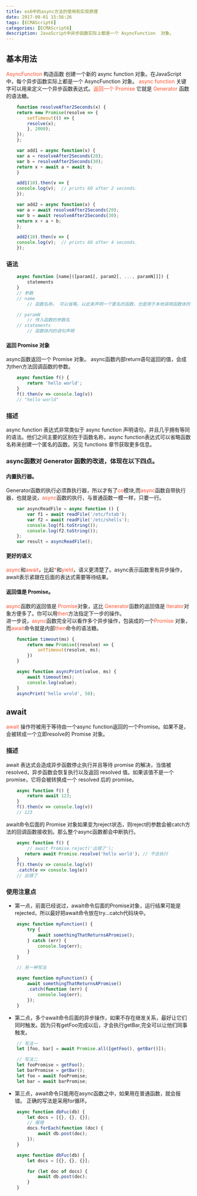 ```yaml
---
title: es6中的async方法的使用和实现原理
date: 2017-08-01 15:56:26
tags: [ECMAScript6]
categories: [ECMAScript6]
description: JavaScript中异步函数实际上都是一个 AsyncFunction  对象。
---
```

## 基本用法
<font color="#ff502c">AsyncFunction</font> 构造函数 创建一个新的  async function 对象。在JavaScript中，每个异步函数实际上都是一个 AsyncFunction  对象。
<font color="#ff502c">async function</font> 关键字可以用来定义一个异步函数表达式。<font color="#ff502c">返回一个 Promise</font>
它就是 <font color="#ff502c">Generator</font> 函数的语法糖。
```javascript
    function resolveAfter2Seconds(x) {
    return new Promise(resolve => {
        setTimeout(() => {
        resolve(x);
        }, 2000);
    });
    };

    var add1 = async function(x) {
    var a = resolveAfter2Seconds(20);
    var b = resolveAfter2Seconds(30);
    return x + await a + await b;
    }

    add1(10).then(v => {
    console.log(v);  // prints 60 after 2 seconds.
    });

    var add2 = async function(x) {
    var a = await resolveAfter2Seconds(20);
    var b = await resolveAfter2Seconds(30);
    return x + a + b;
    };

    add2(10).then(v => {
    console.log(v);  // prints 60 after 4 seconds.
    });
```
### 语法
```javascript
    async function [name]([param1[, param2[, ..., paramN]]]) {
        statements
    }
    // 参数
    // name
        // 函数名称。 可以省略，以此来声明一个匿名的函数。也是用于本地调用函数体的一个名称

    // paramN
        // 传入函数的参数名
    // statements
        // 函数体内的语句声明
```
#### 返回 Promise 对象
async函数返回一个 Promise 对象。
async函数内部return语句返回的值，会成为then方法回调函数的参数。
```javascript
    async function f() {
        return 'hello world';
    }
    f().then(v => console.log(v))
    // "hello world"
```
### 描述
async function 表达式非常类似于 async function 声明语句，并且几乎拥有等同的语法。他们之间主要的区别在于函数名称，async function表达式可以省略函数名称来创建一个匿名的函数。另见 functions 章节获取更多信息。

### async函数对 Generator 函数的改进，体现在以下四点。
#### 内置执行器。
Generator函数的执行必须靠执行器，所以才有了<font color="#ff502c">co</font>模块,而<font color="#ff502c">async</font>函数自带执行器，也就是说，<font color="#ff502c">async</font>函数的执行，与普通函数一模一样，只要一行。
```javascript
    var asyncReadFile = async function () {
        var f1 = await readFile('/etc/fstab');
        var f2 = await readFile('/etc/shells');
        console.log(f1.toString());
        console.log(f2.toString());
    };
    var result = asyncReadFile();
```
#### 更好的语义
<font color="#ff502c">async</font>和<font color="#ff502c">await</font>，比起<font color="#ff502c">*</font>和<font color="#ff502c">yield</font>，语义更清楚了。async表示函数里有异步操作，await表示紧跟在后面的表达式需要等待结果。
#### 返回值是 Promise。
<font color="#ff502c">async</font>函数的返回值是 <font color="#ff502c">Promise</font>对象，这比 <font color="#ff502c">Generator</font>函数的返回值是 <font color="#ff502c">Iterator</font>对象方便多了。你可以用<font color="#ff502c">then</font>方法指定下一步的操作。  
进一步说，<font color="#ff502c">async</font>函数完全可以看作多个异步操作，包装成的一个<font color="#ff502c">Promise</font> 对象，而<font color="#ff502c">await</font>命令就是内部<font color="#ff502c">then</font>命令的语法糖。
```javascript
    function timeout(ms) {
        return new Promise((resolve) => {
            setTimeout(resolve, ms);
        })
    }

    async function asyncPrint(value, ms) {
        await timeout(ms);
        console.log(value);
    }
    asyncPrint('hello wrold', 50);
```
## await
<font color="#ff502c">await</font>  操作符被用于等待由一个async function返回的一个Promise。如果不是，会被转成一个立即resolve的 Promise 对象。
### 描述
await 表达式会造成异步函数停止执行并且等待 promise 的解决，当值被 resolved，异步函数会恢复执行以及返回 resolved 值。如果该值不是一个 promise，它将会被转换成一个 resolved 后的 promise。
```javascript
    async function f() {
        return await 123;
    }
    f().then(v => console.log(v))
    // 123
```
await命令后面的 Promise 对象如果变为reject状态，则reject的参数会被catch方法的回调函数接收到。那么整个async函数都会中断执行。
```javascript
    async function f() {
        // await Promise.reject('出错了');
       return await Promise.resolve('hello world'); // 不会执行
    }
    f().then(v => console.log(v))
    .catch(e => console.log(e))
    // 出错了
```
### 使用注意点
- 第一点，前面已经说过，await命令后面的Promise对象，运行结果可能是rejected，所以最好把await命令放在try...catch代码块中。
```javascript
    async function myFunction() {
        try {
            await somethingThatReturnsAPromise();
        } catch (err) {
            console.log(err);
        }
    }

    // 另一种写法

    async function myFunction() {
        await somethingThatReturnsAPromise()
        .catch(function (err) {
            console.log(err);
        });
    }
```
- 第二点，多个await命令后面的异步操作，如果不存在继发关系，最好让它们同时触发。因为只有getFoo完成以后，才会执行getBar,完全可以让他们同事触发。
```javascript
    // 写法一
    let [foo, bar] = await Promise.all([getFoo(), getBar()]);

    // 写法二
    let fooPromise = getFoo();
    let barPromise = getBar();
    let foo = await fooPromise;
    let bar = await barPromise;
```
- 第三点，await命令只能用在async函数之中，如果用在普通函数，就会报错。 正确的写法是采用for循环。
```javascript
    async function dbFuc(db) {
        let docs = [{}, {}, {}];
        // 报错
        docs.forEach(function (doc) {
            await db.post(doc);
        });
    }

    async function dbFuc(db) {
        let docs = [{}, {}, {}];

        for (let doc of docs) {
            await db.post(doc);
        }
    }
```
